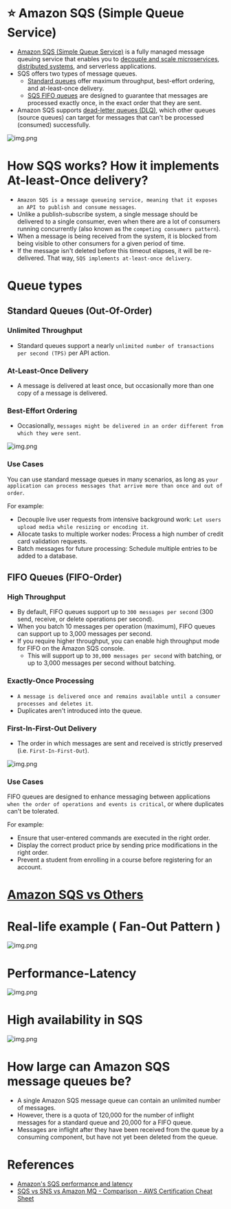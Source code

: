 
# :star: Amazon SQS (Simple Queue Service)
- [Amazon SQS (Simple Queue Service)](https://aws.amazon.com/sqs/) is a fully managed message queuing service that enables you to [decouple and scale microservices](../../1_HLDDesignComponents/1_MicroServicesSOA/README.md), [distributed systems](../../1_HLDDesignComponents/0_SystemGlossaries/README.md), and serverless applications.
- SQS offers two types of message queues.
    - [Standard queues](https://docs.aws.amazon.com/AWSSimpleQueueService/latest/SQSDeveloperGuide/standard-queues.html) offer maximum throughput, best-effort ordering, and at-least-once delivery.
    - [SQS FIFO queues](https://docs.aws.amazon.com/AWSSimpleQueueService/latest/SQSDeveloperGuide/FIFO-queues.html) are designed to guarantee that messages are processed exactly once, in the exact order that they are sent.
- Amazon SQS supports [dead-letter queues (DLQ)](https://docs.aws.amazon.com/AWSSimpleQueueService/latest/SQSDeveloperGuide/sqs-dead-letter-queues.html), which other queues (source queues) can target for messages that can't be processed (consumed) successfully.

![img.png](assests/sqs/sqs_img.png)

# How SQS works? How it implements At-least-Once delivery?
- `Amazon SQS is a message queueing service, meaning that it exposes an API to publish and consume messages`. 
- Unlike a publish-subscribe system, a single message should be delivered to a single consumer, even when there are a lot of consumers running concurrently (also known as the `competing consumers pattern`).
- When a message is being received from the system, it is blocked from being visible to other consumers for a given period of time. 
- If the message isn't deleted before this timeout elapses, it will be re-delivered. That way, `SQS implements at-least-once delivery`.

# Queue types

## Standard Queues (Out-Of-Order)

### Unlimited Throughput
- Standard queues support a nearly `unlimited number of transactions per second (TPS)` per API action.

### At-Least-Once Delivery
- A message is delivered at least once, but occasionally more than one copy of a message is delivered.

### Best-Effort Ordering
- Occasionally, `messages might be delivered in an order different from which they were sent`.

![img.png](assests/sqs/standard_queues_sqs_img.png)

### Use Cases

You can use standard message queues in many scenarios, as long as `your application can process messages that arrive more than once and out of order`.

For example:
- Decouple live user requests from intensive background work: `Let users upload media while resizing or encoding it`.
- Allocate tasks to multiple worker nodes: Process a high number of credit card validation requests. 
- Batch messages for future processing: Schedule multiple entries to be added to a database.

## FIFO Queues (FIFO-Order)

### High Throughput
- By default, FIFO queues support up to `300 messages per second` (300 send, receive, or delete operations per second). 
- When you batch 10 messages per operation (maximum), FIFO queues can support up to 3,000 messages per second. 
- If you require higher throughput, you can enable high throughput mode for FIFO on the Amazon SQS console.
  - This will support up to `30,000 messages per second` with batching, or up to 3,000 messages per second without batching.

### Exactly-Once Processing
- `A message is delivered once and remains available until a consumer processes and deletes it`. 
- Duplicates aren't introduced into the queue.

### First-In-First-Out Delivery
- The order in which messages are sent and received is strictly preserved (i.e. `First-In-First-Out`).

![img.png](assests/sqs/sqs_fifo_queues.png)

### Use Cases

FIFO queues are designed to enhance messaging between applications `when the order of operations and events is critical`, or where duplicates can't be tolerated. 

For example:
- Ensure that user-entered commands are executed in the right order.
- Display the correct product price by sending price modifications in the right order.
- Prevent a student from enrolling in a course before registering for an account.

# [Amazon SQS vs Others](../../../README.md#message-brokers)

# Real-life example ( Fan-Out Pattern )

![img.png](assests/sns/aws_sns_sqs_example_img.png)

# Performance-Latency

![img.png](assests/sqs_threads_img.png)

# High availability in SQS

![img.png](assests/sqs_ha_img.png)

# How large can Amazon SQS message queues be?
- A single Amazon SQS message queue can contain an unlimited number of messages. 
- However, there is a quota of 120,000 for the number of inflight messages for a standard queue and 20,000 for a FIFO queue. 
- Messages are inflight after they have been received from the queue by a consuming component, but have not yet been deleted from the queue.

# References
- [Amazon's SQS performance and latency](https://softwaremill.com/amazon-sqs-performance-latency/)
- [SQS vs SNS vs Amazon MQ - Comparison - AWS Certification Cheat Sheet](https://cloud.in28minutes.com/aws-certification-sqs-vs-sns-vs-amazon-mq)